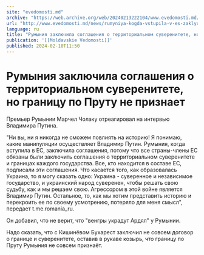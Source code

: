 ```yaml
---
site: "evedomosti.md"
archive: "https://web.archive.org/web/20240213222104/www.evedomosti.md/news/rumyniya-kogda-vstupila-v-es-zaklyuchila-soglasheniya-o-terr"
url: "http://www.evedomosti.md/news/rumyniya-kogda-vstupila-v-es-zaklyuchila-soglasheniya-o-terr"
language: ru
title: "Румыния заключила соглашения о территориальном суверенитете, но границу по Пруту не признает"
publication: '[[Moldavskie Vedomosti]]'
published: 2024-02-10T11:50
---
```


# Румыния заключила соглашения о территориальном суверенитете, но границу по Пруту не признает

Премьер Румынии Марчел Чолаку отреагировал на интервью Владимира Путина.

"Ни вы, ни я никогда не сможем повлиять на историю! Я понимаю, какие манипуляции осуществляет Владимир Путин. Румыния, когда вступила в ЕС, заключила соглашения, потому что все страны-члены ЕС обязаны были заключить соглашения о территориальном суверенитете и границах каждого государства. Все, кто находится в составе ЕС, подписали эти соглашения. Что касается того, как образовалась Украина, то я могу сказать одно: Украина - суверенное и независимое государство, и украинский народ суверенен, чтобы решать свою судьбу, как и мы решаем свою. Агрессором в этой войне является Владимир Путин. Остальное, то, как мы хотим представить историю и перекроить ее по своему усмотрению, потеряло для меня смысл", передает t.me.romania_ru.

Он добавил, что не верит, что "венгры украдут Ардял" у Румынии.

Надо сказать, что с Кишинёвом Бухарест заключил не совсем договор о границе и суверенитете, оставив в рукаве козырь, что границу по Пруту Румыния не совсем признаёт.
